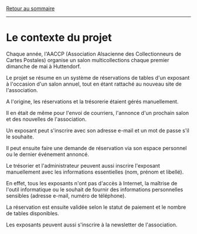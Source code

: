 [Retour au sommaire](README.md)

***

# Le contexte du projet

Chaque année, l'AACCP (Association Alsacienne des Collectionneurs de Cartes Postales) organise un salon multicollections chaque premier dimanche de mai à Huttendorf.

Le projet se résume en un système de réservations de tables d'un exposant à l'occasion d'un salon annuel, tout en étant rattaché au nouveau site de l'association.

A l'origine, les réservations et la trésorerie étaient gérés manuellement.

Il en était de même pour l'envoi de courriers, l'annonce d'un prochain salon et des nouvelles de l'association.

Un exposant peut s'inscrire avec son adresse e-mail et un mot de passe s'il le souhaite.

Il peut ensuite faire une demande de réservation via son espace personnel ou le dernier événement annoncé.

Le trésorier et l'administrateur peuvent aussi inscrire l'exposant manuellement avec les informations essentielles (nom, prénom et libellé).

En effet, tous les exposants n'ont pas d'accès à Internet, la maîtrise de l'outil informatique ou le souhait de fournir des informations personnelles sensibles (adresse e-mail, numéro de téléphone).

La réservation est ensuite validée selon le statut de paiement et le nombre de tables disponibles.

Les exposants peuvent aussi s'inscrire à la newsletter de l'association. 